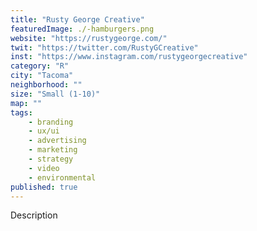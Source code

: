 ```yaml
---
title: "Rusty George Creative"
featuredImage: ./-hamburgers.png
website: "https://rustygeorge.com/"
twit: "https://twitter.com/RustyGCreative"
inst: "https://www.instagram.com/rustygeorgecreative"
category: "R"
city: "Tacoma"
neighborhood: ""
size: "Small (1-10)"
map: ""
tags:
    - branding
    - ux/ui
    - advertising
    - marketing
    - strategy
    - video
    - environmental
published: true
---
```


Description
